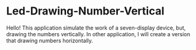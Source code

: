 # Led-Drawing-Number-Vertical
Hello! This application simulate the work of a seven-display device, but, drawing the numbers vertically. In other application, I will create a version that drawing numbers horizontally.
